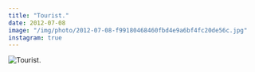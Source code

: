 ```yaml
---
title: "Tourist."
date: 2012-07-08
image: "/img/photo/2012-07-08-f99180468460fbd4e9a6bf4fc20de56c.jpg"
instagram: true
---
```


![Tourist.](/img/photo/2012-07-08-f99180468460fbd4e9a6bf4fc20de56c.jpg)
